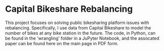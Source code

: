 # Capital Bikeshare Rebalancing  
  
This project focuses on solving public bikesharing platform issues with rebalancing. Specifically, I use data from Capital Bikeshare to model the number of bikes at any bike station in the future. The code, in Python, can be found in the 'wrangling' folder in a JuPyter Notebook, and the assocated paper can be found here on the main page in PDF form.
